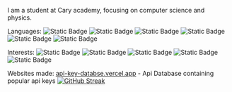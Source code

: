 I am a student at Cary academy, focusing on computer science and physics. 


Languages:
![Static Badge](https://img.shields.io/badge/Python-Yellow)
![Static Badge](https://img.shields.io/badge/HTML-orange)
![Static Badge](https://img.shields.io/badge/CSS-darkred)
![Static Badge](https://img.shields.io/badge/Javascript-lightblue)
![Static Badge](https://img.shields.io/badge/C%2B%2B-darkblue)
![Static Badge](https://img.shields.io/badge/lua-purple)

Interests:
![Static Badge](https://img.shields.io/badge/robotics-purple)
![Static Badge](https://img.shields.io/badge/saas-green)
![Static Badge](https://img.shields.io/badge/AI-orange)
![Static Badge](https://img.shields.io/badge/engineering-grey)
![Static Badge](https://img.shields.io/badge/web_dev-red)


Websites made:
[api-key-databse.vercel.app](https://api-key-database.vercel.app/) - Api Database containing popular api keys
[![GitHub Streak](https://github-readme-streak-stats.herokuapp.com?user=natedemoss&theme=github-dark-blue&border_radius=4.4)](https://git.io/streak-stats)
